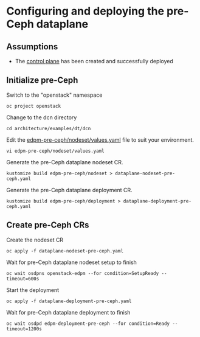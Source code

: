 # Configuring and deploying the pre-Ceph dataplane

## Assumptions

- The [control plane](control-plane.md) has been created and successfully deployed

## Initialize pre-Ceph

Switch to the "openstack" namespace

```shell
oc project openstack
```

Change to the dcn directory

```shell
cd architecture/examples/dt/dcn
```

Edit the [edpm-pre-ceph/nodeset/values.yaml](edpm-pre-ceph/nodeset/values.yaml) file to suit
your environment.

```shell
vi edpm-pre-ceph/nodeset/values.yaml
```

Generate the pre-Ceph dataplane nodeset CR.

```shell
kustomize build edpm-pre-ceph/nodeset > dataplane-nodeset-pre-ceph.yaml
```

Generate the pre-Ceph dataplane deployment CR.

```shell
kustomize build edpm-pre-ceph/deployment > dataplane-deployment-pre-ceph.yaml
```

## Create pre-Ceph CRs

Create the nodeset CR

```shell
oc apply -f dataplane-nodeset-pre-ceph.yaml
```

Wait for pre-Ceph dataplane nodeset setup to finish

```shell
oc wait osdpns openstack-edpm --for condition=SetupReady --timeout=600s
```

Start the deployment

```shell
oc apply -f dataplane-deployment-pre-ceph.yaml
```

Wait for pre-Ceph dataplane deployment to finish

```shell
oc wait osdpd edpm-deployment-pre-ceph --for condition=Ready --timeout=1200s
```
